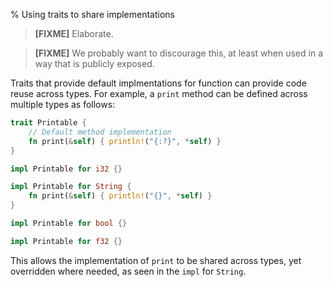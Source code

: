 % Using traits to share implementations

> **[FIXME]** Elaborate.

> **[FIXME]** We probably want to discourage this, at least when used in a way
> that is publicly exposed.

Traits that provide default implmentations for function can provide code reuse
across types. For example, a `print` method can be defined across multiple
types as follows:

``` Rust
trait Printable {
    // Default method implementation
    fn print(&self) { println!("{:?}", *self) }
}

impl Printable for i32 {}

impl Printable for String {
    fn print(&self) { println!("{}", *self) }
}

impl Printable for bool {}

impl Printable for f32 {}
```

This allows the implementation of `print` to be shared across types, yet
overridden where needed, as seen in the `impl` for `String`.
